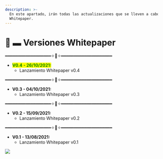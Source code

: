 ```yaml
---
description: >-
  En este apartado, irán todas las actualizaciones que se lleven a cabo sobre el
  Whitepaper.
---
```


# 🤖 ▬ Versiones Whitepaper

━━━━━━━━━━━━━━━━━━✧🤖✧━━━━━━━━━━━━━━━━━━━━

* <mark style="color:green;">**V0.4 - 26/10/2021:**</mark>
  * Lanzamiento Whitepaper v0.4

━━━━━━━━━━━━━━━━━━✧🤖✧━━━━━━━━━━━━━━━━━━━━

* **V0.3 - 04/10/2021:**
  * Lanzamiento Whitepaper v0.3

━━━━━━━━━━━━━━━━━━✧🤖✧━━━━━━━━━━━━━━━━━━━━

* **V0.2 - 15/09/2021:**
  * Lanzamiento Whitepaper v0.2

━━━━━━━━━━━━━━━━━━✧🤖✧━━━━━━━━━━━━━━━━━━━━

* **V0.1 - 13/08/2021:**
  * Lanzamiento Whitepaper v0.1

&#x20;&#x20;

![](.gitbook/assets/Logo\_emyem\_mediano.png)

[\
](https://whitepaper.dragonary.com/v/whitepaper-es/team)
